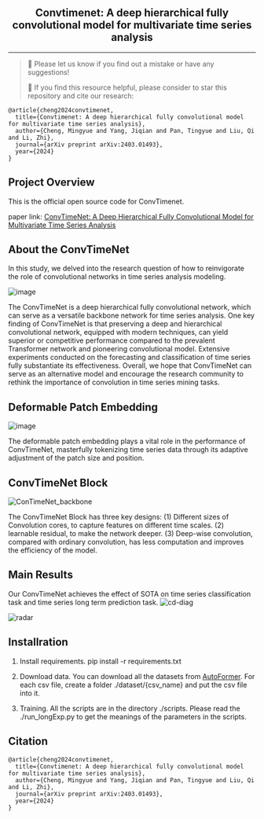 <div align="center">
  <!-- <h1><b> Time-LLM </b></h1> -->
  <!-- <h2><b> Time-LLM </b></h2> -->
  <h2><b> Convtimenet: A deep hierarchical fully convolutional model
    for multivariate time series analysis </b></h2>
</div>

---
>
> 🙋 Please let us know if you find out a mistake or have any suggestions!
> 
> 🌟 If you find this resource helpful, please consider to star this repository and cite our research:

```
@article{cheng2024convtimenet,
  title={Convtimenet: A deep hierarchical fully convolutional model for multivariate time series analysis},
  author={Cheng, Mingyue and Yang, Jiqian and Pan, Tingyue and Liu, Qi and Li, Zhi},
  journal={arXiv preprint arXiv:2403.01493},
  year={2024}
}
```



## Project Overview

This is the official open source code for ConvTimenet.

paper link: [ConvTimeNet: A Deep Hierarchical Fully Convolutional Model for Multivariate Time Series Analysis](https://arxiv.org/abs/2403.01493) 

## About the ConvTimeNet

In this study, we delved into the research question of how to reinvigorate the role of convolutional networks in time series analysis modeling. 

![image](https://github.com/Mingyue-Cheng/ConvTimeNet/assets/75526778/6ad67b14-ec3a-42b4-970f-585108a13bd6)


The ConvTimeNet is a deep hierarchical fully convolutional network, which can serve as a versatile backbone network for time series analysis. One key finding of ConvTimeNet is that preserving a deep and hierarchical convolutional network, equipped with modern techniques, can yield superior or competitive performance compared to the prevalent Transformer network and pioneering convolutional model. Extensive experiments conducted on the forecasting and classification of time series fully substantiate its effectiveness. Overall, we hope that ConvTimeNet can serve as an alternative model and encourage the research community to rethink the importance of convolution in time series mining tasks.

## Deformable Patch Embedding

![image](https://github.com/Mingyue-Cheng/ConvTimeNet/assets/75526778/115bd0cd-c011-468e-b305-12526e773225)

 The deformable patch embedding plays a vital role in the performance of ConvTimeNet, masterfully tokenizing time series data through its adaptive adjustment of the patch size and position.


## ConvTimeNet Block

![ConTimeNet_backbone](https://github.com/Mingyue-Cheng/ConvTimeNet/assets/75526778/5ee724c0-3956-492a-9601-82a235ed7ffc)

The ConvTimeNet Block has three key designs: (1) Different sizes of Convolution cores, to capture features on different time scales. (2) learnable residual, to make the network deeper. (3) Deep-wise convolution, compared with ordinary convolution, has less computation and improves the efficiency of the model.

## Main Results
Our ConvTimeNet achieves the effect of SOTA on time series classification task and time series long term prediction task.
![cd-diag](https://github.com/Mingyue-Cheng/ConvTimeNet/assets/75526778/d1ef9c1a-2d0a-4c91-b02c-6390221868b3)

![radar](https://github.com/Mingyue-Cheng/ConvTimeNet/assets/75526778/51cd735d-cee0-413f-8f49-d97e5334f367)

## Installration

1. Install requirements. pip install -r requirements.txt

2. Download data. You can download all the datasets from [AutoFormer](https://drive.google.com/drive/folders/1ZOYpTUa82_jCcxIdTmyr0LXQfvaM9vIy). For each csv file, create a folder ./dataset/{csv_name} and put the csv file into it.

3. Training. All the scripts are in the directory ./scripts. Please read the ./run_longExp.py to get the meanings of the parameters in the scripts.

## Citation

```
@article{cheng2024convtimenet, 
  title={Convtimenet: A deep hierarchical fully convolutional model for multivariate time series analysis}, 
  author={Cheng, Mingyue and Yang, Jiqian and Pan, Tingyue and Liu, Qi and Li, Zhi}, 
  journal={arXiv preprint arXiv:2403.01493}, 
  year={2024} 
}
```
